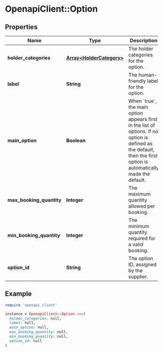 # OpenapiClient::Option

## Properties

| Name | Type | Description | Notes |
| ---- | ---- | ----------- | ----- |
| **holder_categories** | [**Array&lt;HolderCategory&gt;**](HolderCategory.md) | The holder categories for the option. |  |
| **label** | **String** | The human-friendly label for the option. |  |
| **main_option** | **Boolean** | When &#x60;true&#x60;, the main option appears first in the list of options.  If no option is defined as the default, then the first option is automatically made the default.  | [optional] |
| **max_booking_quantity** | **Integer** | The maximum quantity allowed per booking. | [optional] |
| **min_booking_quantity** | **Integer** | The minimum quantity required for a valid booking. | [optional] |
| **option_id** | **String** | The option ID, assigned by the supplier. |  |

## Example

```ruby
require 'openapi_client'

instance = OpenapiClient::Option.new(
  holder_categories: null,
  label: null,
  main_option: null,
  max_booking_quantity: null,
  min_booking_quantity: null,
  option_id: null
)
```

